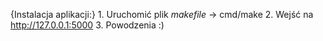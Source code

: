 {Instalacja aplikacji:}
	1. Uruchomić plik *makefile* -> cmd/make 
	2. Wejść na http://127.0.0.1:5000
	3. Powodzenia :)
